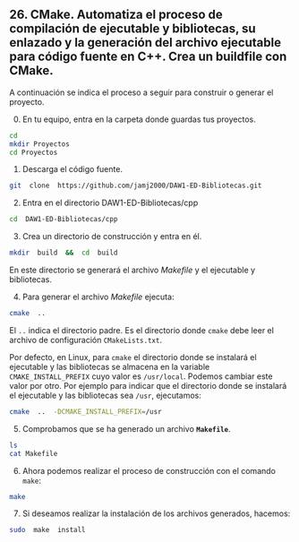 ## 26. CMake. Automatiza el proceso de compilación de ejecutable y bibliotecas, su enlazado y la generación del archivo ejecutable para código fuente en C++. Crea un buildfile con CMake.
A continuación se indica el proceso a seguir para construir o generar el proyecto. 

0. En tu equipo, entra en la carpeta donde guardas tus proyectos.

```bash
cd
mkdir Proyectos  
cd Proyectos
```

1. Descarga el código fuente.

```bash
git  clone  https://github.com/jamj2000/DAW1-ED-Bibliotecas.git
```

2. Entra en el directorio DAW1-ED-Bibliotecas/cpp

```bash
cd  DAW1-ED-Bibliotecas/cpp
```

3. Crea un directorio de construcción y entra en él.

```bash
mkdir  build  &&  cd  build
```

En este directorio se generará el archivo _Makefile_ y el ejecutable y bibliotecas.


4. Para generar el archivo _Makefile_ ejecuta:

```bash
cmake  ..
```

El `..` indica el directorio padre. Es el directorio donde `cmake` debe leer el archivo de configuración `CMakeLists.txt`.

Por defecto, en Linux, para `cmake` el directorio donde se instalará el ejecutable y las bibliotecas se almacena en la variable `CMAKE_INSTALL_PREFIX` cuyo valor es `/usr/local`. Podemos cambiar este valor por otro. Por ejemplo para indicar que el directorio donde se instalará el ejecutable y las bibliotecas sea `/usr`, ejecutamos: 

```bash
cmake  ..  -DCMAKE_INSTALL_PREFIX=/usr
```

5. Comprobamos que se ha generado un archivo __`Makefile`__.

```bash
ls 
cat Makefile
```

6. Ahora podemos realizar el proceso de construcción con el comando `make`:

```bash
make
```

7. Si deseamos realizar la instalación de los archivos generados, hacemos:

```bash
sudo  make  install
```
